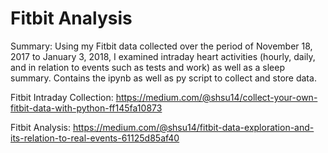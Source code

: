 # Fitbit Analysis

Summary: Using my Fitbit data collected over the period of November 18, 2017 to January 3, 2018,  I examined intraday heart activities (hourly, daily, and in relation to events such as tests and work) as well as a sleep summary. Contains the ipynb as well as py script to collect and store data. 

Fitbit Intraday Collection: https://medium.com/@shsu14/collect-your-own-fitbit-data-with-python-ff145fa10873

Fitbit Analysis: https://medium.com/@shsu14/fitbit-data-exploration-and-its-relation-to-real-events-61125d85af40
